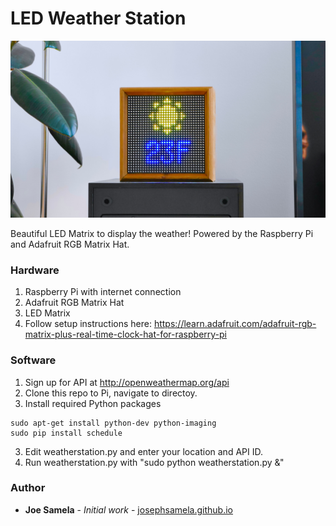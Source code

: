 # LED Weather Station

![LED Matrix](photos/LEDMatrix.jpg?raw=true "LED Matrix")

Beautiful LED Matrix to display the weather! Powered by the Raspberry Pi and Adafruit RGB Matrix Hat.

### Hardware
  1. Raspberry Pi with internet connection
  2. Adafruit RGB Matrix Hat
  3. LED Matrix
  4. Follow setup instructions here: https://learn.adafruit.com/adafruit-rgb-matrix-plus-real-time-clock-hat-for-raspberry-pi

### Software
  1. Sign up for API at http://openweathermap.org/api
  2. Clone this repo to Pi, navigate to directoy.
  3. Install required Python packages
  ```
  sudo apt-get install python-dev python-imaging
  sudo pip install schedule
  ```
  3. Edit weatherstation.py and enter your location and API ID.
  4. Run weatherstation.py with "sudo python weatherstation.py &"

### Author
* **Joe Samela** - *Initial work* - [josephsamela.github.io](https://josephsamela.github.io/)

